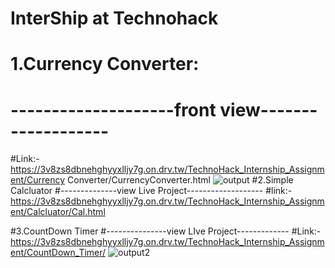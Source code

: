 # InterShip at Technohack
# 1.Currency Converter:
# --------------------front view-------------------
#Link:- https://3v8zs8dbnehghyyxlljy7g.on.drv.tw/TechnoHack_Internship_Assignment/Currency Converter/CurrencyConverter.html
![output](https://github.com/akku27-cse/TechnoHack_InternShip/assets/115920400/33fef7be-926d-4ed9-8ce4-053c58d427a2)
#2.Simple Calcluator
#--------------view Live Project-------------------
#link:-https://3v8zs8dbnehghyyxlljy7g.on.drv.tw/TechnoHack_Internship_Assignment/Calcluator/Cal.html


#3.CountDown Timer
#---------------view LIve Project-------------
#Link:- https://3v8zs8dbnehghyyxlljy7g.on.drv.tw/TechnoHack_Internship_Assignment/CountDown_Timer/
![output2](https://github.com/akku27-cse/TechnoHack_InternShip/assets/115920400/de1a2a71-34fd-4907-8791-1040ba7846fc)
